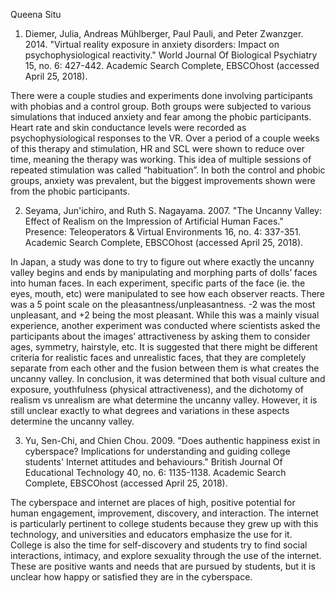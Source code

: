Queena Situ

1) Diemer, Julia, Andreas Mühlberger, Paul Pauli, and Peter Zwanzger. 2014. "Virtual reality exposure in anxiety disorders: Impact on   psychophysiological reactivity." World Journal Of Biological Psychiatry 15, no. 6: 427-442. Academic Search Complete, EBSCOhost (accessed April 25, 2018).

  There were a couple studies and experiments done involving participants with phobias and a control group. Both groups were subjected to  various simulations that induced anxiety and fear among the phobic participants. Heart rate and skin conductance levels were recorded as  psychophysiological responses to the VR. Over a period of a couple weeks of this therapy and stimulation, HR and SCL were shown to reduce  over time, meaning the therapy was working. This idea of multiple sessions of repeated stimulation was called “habituation”. In both the   control and phobic groups, anxiety was prevalent, but the biggest improvements shown were from the phobic participants.
   
2) Seyama, Jun'ichiro, and Ruth S. Nagayama. 2007. "The Uncanny Valley: Effect of Realism on the Impression of Artificial Human Faces." Presence: Teleoperators & Virtual Environments 16, no. 4: 337-351. Academic Search Complete, EBSCOhost (accessed April 25, 2018).

  In Japan, a study was done to try to figure out where exactly the uncanny valley begins and ends by manipulating and morphing parts of dolls’ faces into human faces. In each experiment, specific parts of the face (ie. the eyes, mouth, etc) were manipulated to see how     each observer reacts. There was a 5 point scale on the pleasantness/unpleasantness. -2 was the most unpleasant, and +2 being the most      pleasant. While this was a mainly visual experience, another experiment was conducted where scientists asked the participants about the    images’ attractiveness by asking them to consider ages, symmetry, hairstyle, etc. It is suggested that there might be different criteria    for realistic faces and unrealistic faces, that they are completely separate from each other and the fusion between them is what creates    the uncanny valley. In conclusion, it was determined that both visual culture and exposure, youthfulness (physical attractiveness), and    the dichotomy of realism vs unrealism are what determine the uncanny valley. However, it is still unclear exactly to what degrees and      variations in these aspects determine the uncanny valley. 
    
3) Yu, Sen-Chi, and Chien Chou. 2009. "Does authentic happiness exist in cyberspace? Implications for understanding and guiding college students' Internet attitudes and behaviours." British Journal Of Educational Technology 40, no. 6: 1135-1138. Academic Search Complete, EBSCOhost (accessed April 25, 2018).

  The cyberspace and internet are places of high, positive potential for human engagement, improvement, discovery, and interaction. The internet is particularly pertinent to college students because they grew up with this technology, and universities and educators emphasize the use for it. College is also the time for self-discovery and students try to find social interactions, intimacy, and explore sexuality through the use of the internet. These are positive wants and needs that are pursued by students, but it is unclear how happy or satisfied they are in the cyberspace.


